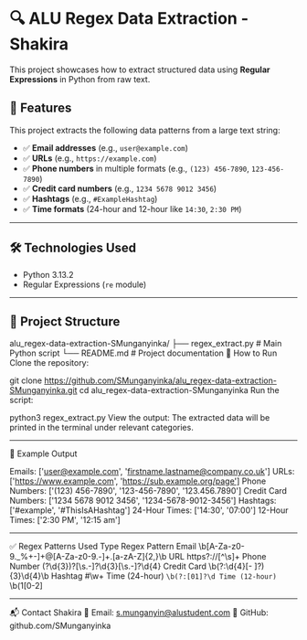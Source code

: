 # 🔍 ALU Regex Data Extraction - Shakira

This project showcases how to extract structured data using **Regular Expressions** in Python from raw text.



## 📌 Features

This project extracts the following data patterns from a large text string:

- ✅ **Email addresses** (e.g., `user@example.com`)
- ✅ **URLs** (e.g., `https://example.com`)
- ✅ **Phone numbers** in multiple formats (e.g., `(123) 456-7890`, `123-456-7890`)
- ✅ **Credit card numbers** (e.g., `1234 5678 9012 3456`)
- ✅ **Hashtags** (e.g., `#ExampleHashtag`)
- ✅ **Time formats** (24-hour and 12-hour like `14:30`, `2:30 PM`)

---

## 🛠️ Technologies Used

- Python 3.13.2
- Regular Expressions (`re` module)

---

## 📁 Project Structure


alu_regex-data-extraction-SMunganyinka/
├── regex_extract.py  # Main Python script
└── README.md         # Project documentation
🚀 How to Run
Clone the repository:


git clone https://github.com/SMunganyinka/alu_regex-data-extraction-SMunganyinka.git
cd alu_regex-data-extraction-SMunganyinka
Run the script:


python3 regex_extract.py
View the output:
The extracted data will be printed in the terminal under relevant categories.

---

🧪 Example Output

Emails: ['user@example.com', 'firstname.lastname@company.co.uk']
URLs: ['https://www.example.com', 'https://sub.example.org/page']
Phone Numbers: ['(123) 456-7890', '123-456-7890', '123.456.7890']
Credit Card Numbers: ['1234 5678 9012 3456', '1234-5678-9012-3456']
Hashtags: ['#example', '#ThisIsAHashtag']
24-Hour Times: ['14:30', '07:00']
12-Hour Times: ['2:30 PM', '12:15 am']

---

✅ Regex Patterns Used
Type	Regex Pattern
Email	\b[A-Za-z0-9._%+-]+@[A-Za-z0-9.-]+\.[a-zA-Z]{2,}\b
URL	https?://[^\s]+
Phone Number	\(?\d{3}\)?[\s.-]?\d{3}[\s.-]?\d{4}
Credit Card	\b(?:\d{4}[- ]?){3}\d{4}\b
Hashtag	#\w+
Time (24-hour)	`\b(?:[01]?\d
Time (12-hour)	`\b(1[0-2]

---

📬 Contact
Shakira
📧 Email: s.munganyin@alustudent.com
🔗 GitHub: github.com/SMunganyinka